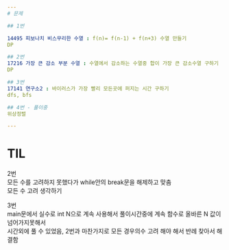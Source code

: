```yaml
---
# 문제

## 1번

14495 피보나치 비스무리한 수열 : f(n)= f(n-1) + f(n+3) 수열 만들기  
DP  

## 2번
17216 가장 큰 감소 부분 수열 : 수열에서 감소하는 수열중 합이 가장 큰 감소수열 구하기  
DP  

## 3번
17141 연구소2 : 바이러스가 가장 빨리 모든곳에 퍼지는 시간 구하기  
dfs, bfs  

## 4번 - 풀이중
위상정렬

---
```


# TIL

2번  
모든 수를 고려하지 못했다가 while안의 break문을 해제하고 맞춤  
모든 수 고려 생각하기

3번  
main문에서 실수로 int N으로 계속 사용해서 풀이시간중에 계속 함수로 올바른 N 값이 넘어가지못해서  
시간외에 풀 수 있었음, 2번과 마찬가지로 모든 경우의수 고려 해야 해서 반례 찾아서 해결함  

